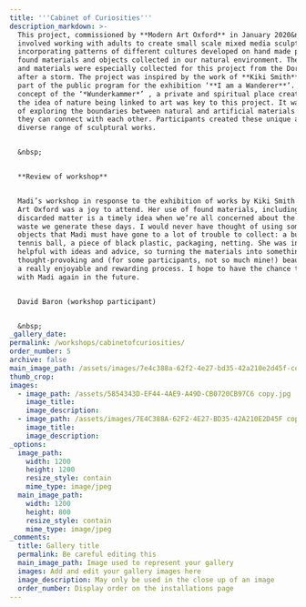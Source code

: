 ```yaml
---
title: '''Cabinet of Curiosities'''
description_markdown: >-
  This project, commissioned by **Modern Art Oxford** in January 2020&nbsp;
  involved working with adults to create small scale mixed media sculptures,
  incorporating patterns of different cultures developed on hand made paper and
  found materials and objects collected in our natural environment. The objects
  and materials were especially collected for this project from the Dorset coast
  after a storm. The project was inspired by the work of **Kiki Smith** and was
  part of the public program for the exhibition ‘**I am a Wanderer**’. The
  concept of the ‘*Wunderkammer*’ , a private and spiritual place created with
  the idea of nature being linked to art was key to this project. It was a way
  of exploring the boundaries between natural and artificial materials and how
  they can connect with each other. Participants created these unique and
  diverse range of sculptural works.


  &nbsp;


  **Review of workshop**


  Madi’s workshop in response to the exhibition of works by Kiki Smith at Modern
  Art Oxford was a joy to attend. Her use of found materials, including
  discarded matter is a timely idea when we’re all concerned about the amount of
  waste we generate these days. I would never have thought of using some of the
  objects that Madi must have gone to a lot of trouble to collect: a burst
  tennis ball, a piece of black plastic, packaging, netting. She was incredibly
  helpful with ideas and advice, so turning the materials into something
  thought-provoking and (for some participants, not so much mine!) beautiful was
  a really enjoyable and rewarding process. I hope to have the chance to work
  with Madi again in the future.


  David Baron (workshop participant)


  &nbsp;
_gallery_date:
permalink: /workshops/cabinetofcuriosities/
order_number: 5
archive: false
main_image_path: /assets/images/7e4c388a-62f2-4e27-bd35-42a210e2d45f-copy.jpg
thumb_crop:
images:
  - image_path: /assets/5854343D-EF44-4AE9-A49D-CB0720CB97C6 copy.jpg
    image_title:
    image_description:
  - image_path: /assets/images/7E4C388A-62F2-4E27-BD35-42A210E2D45F copy.jpg
    image_title:
    image_description:
_options:
  image_path:
    width: 1200
    height: 1200
    resize_style: contain
    mime_type: image/jpeg
  main_image_path:
    width: 1200
    height: 800
    resize_style: contain
    mime_type: image/jpeg
_comments:
  title: Gallery title
  permalink: Be careful editing this
  main_image_path: Image used to represent your gallery
  images: Add and edit your gallery images here
  image_description: May only be used in the close up of an image
  order_number: Display order on the installations page
---
```

